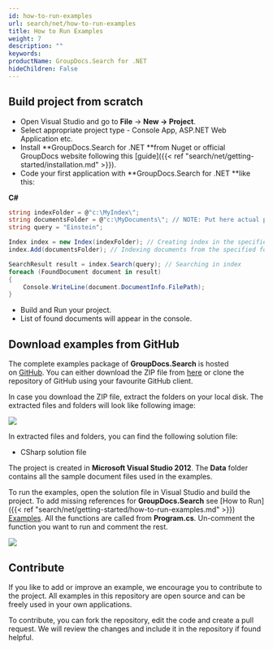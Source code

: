 ```yaml
---
id: how-to-run-examples
url: search/net/how-to-run-examples
title: How to Run Examples
weight: 7
description: ""
keywords: 
productName: GroupDocs.Search for .NET
hideChildren: False
---
```

## Build project from scratch

*   Open Visual Studio and go to **File** -> **New **\->** Project**.
*   Select appropriate project type - Console App, ASP.NET Web Application etc.
*   Install **GroupDocs.Search for .NET **from Nuget or official GroupDocs website following this [guide]({{< ref "search/net/getting-started/installation.md" >}}).
*   Code your first application with **GroupDocs.Search for .NET **like this:
    

**C#**

```csharp
string indexFolder = @"c:\MyIndex\";
string documentsFolder = @"c:\MyDocuments\"; // NOTE: Put here actual path for your documents
string query = "Einstein";

Index index = new Index(indexFolder); // Creating index in the specified folder
index.Add(documentsFolder); // Indexing documents from the specified folder

SearchResult result = index.Search(query); // Searching in index
foreach (FoundDocument document in result)
{
    Console.WriteLine(document.DocumentInfo.FilePath);
}
```

*   Build and Run your project.
*   List of found documents will appear in the console.

## Download examples from GitHub

The complete examples package of **GroupDocs.Search** is hosted on [GitHub](https://github.com/groupdocs-search/GroupDocs.Search-for-.NET). You can either download the ZIP file from [here](https://codeload.github.com/groupdocs-search/GroupDocs.Search-for-.NET/zip/master) or clone the repository of GitHub using your favourite GitHub client.

In case you download the ZIP file, extract the folders on your local disk. The extracted files and folders will look like following image:

![](search/net/images/how-to-run-examples.jpg)

In extracted files and folders, you can find the following solution file:

*   CSharp solution file

The project is created in **Microsoft Visual Studio 2012**. The **Data** folder contains all the sample document files used in the examples.

To run the examples, open the solution file in Visual Studio and build the project. To add missing references for **GroupDocs.Search** see [How to Run]({{< ref "search/net/getting-started/how-to-run-examples.md" >}}) [Examples](https://docs.groupdocs.com/display/watermarknet/How+to+Run+Examples). All the functions are called from **Program.cs**. Un-comment the function you want to run and comment the rest.

![](search/net/images/how-to-run-examples_1.jpg)

## Contribute

If you like to add or improve an example, we encourage you to contribute to the project. All examples in this repository are open source and can be freely used in your own applications.

To contribute, you can fork the repository, edit the code and create a pull request. We will review the changes and include it in the repository if found helpful.
